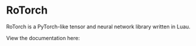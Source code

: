# RoTorch

RoTorch is a PyTorch-like tensor and neural network library written in Luau.

View the documentation here: 
